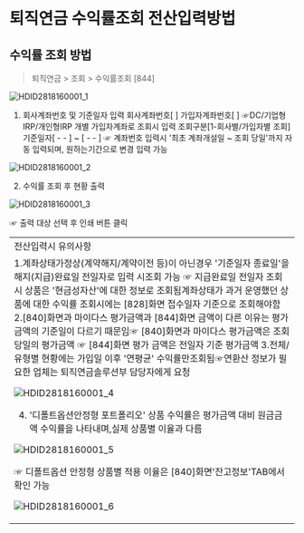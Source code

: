 # 퇴직연금 수익률조회 전산입력방법
## 수익률 조회 방법
> 퇴직연금 > 조회 > 수익률조회 [844]

![HDID2818160001_1](HDID2818160001_1.jpg)

1. 회사계좌번호 및 기준일자 입력
회사계좌번호[ ]
가입자계좌번호[ ] ☞DC/기업형IRP/개인형IRP 개별 가입자계좌로 조회시 입력
조회구분[1-회사별/가입자별 조회]
기준일자[ - - ] ~ [ - - ] ☞ 계좌번호 입력시 '최초 계좌개설일 ~ 조회 당일'까지 자동 입력되며, 원하는기간으로 변경 입력 가능

![HDID2818160001_2](HDID2818160001_2.jpg)

2. 수익률 조회 후 현황 출력

![HDID2818160001_3](HDID2818160001_3.jpg)

☞ 출력 대상 선택 후 인쇄 버튼 클릭

<table><tbody><tr>
<td>
전산입력시 유의사항</td></tr><tr>
<td>1.계좌상태가정상(계약해지/계약이전 등)이 아닌경우 '기준일자 종료일'을 해지(지급)완료일 전일자로 입력 시조회 가능
☞ 지급완료일 전일자 조회시 상품은 '현금성자산'에 대한 정보로 조회됨계좌상태가 과거 운영했던 상품에 대한 수익률 조회시에는 [828]화면 접수일자 기준으로 조회해야함
2.[840]화면과 마이다스 평가금액과 [844]화면 금액이 다른 이유는 평가금액의 기준일이 다르기 때문임☞ [840]화면과 마이다스 평가금액은 조회 당일의 평가금액
☞ [844]화면 평가 금액은 전일자 기준 평가금액
3.전체/유형별 현황에는 가입일 이후 '연평균' 수익률만조회됨☞연환산 정보가 필요한 업체는 퇴직연금솔루션부 담당자에게 요청

![HDID2818160001_4](HDID2818160001_4.jpg)

4. '디폴트옵션안정형 포트폴리오' 상품 수익률은 평가금액 대비 원금금액 수익률을 나타내며,실제 상품별 이율과 다름

![HDID2818160001_5](HDID2818160001_5.jpg)

☞ 디폴트옵션 안정형 상품별 적용 이율은 [840]화면'잔고정보'TAB에서 확인 가능

![HDID2818160001_6](HDID2818160001_6.jpg)
</td></tr></tbody>
</table>


